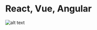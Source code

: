 # React, Vue, Angular


![alt text](https://github.com/jylhakos/InternetOfThings/blob/main/Frameworks/Frontend/REACT_AXIOS_POST.png?raw=true)
